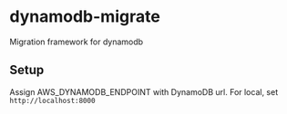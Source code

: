 # dynamodb-migrate
Migration framework for dynamodb

## Setup
Assign AWS_DYNAMODB_ENDPOINT with DynamoDB url. For local, set `http://localhost:8000`
